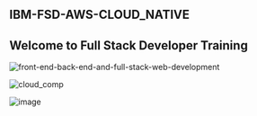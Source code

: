 <h2> IBM-FSD-AWS-CLOUD_NATIVE </h2>

<h2>Welcome to Full Stack Developer Training</h2>

![front-end-back-end-and-full-stack-web-development](https://user-images.githubusercontent.com/43459908/116369696-49c88100-a827-11eb-81e4-8719dc321958.gif)


![cloud_comp](https://user-images.githubusercontent.com/43459908/113830391-3421e780-97a4-11eb-9bc3-031b2ee2bd1a.gif)


![image](https://user-images.githubusercontent.com/43459908/113831109-e2c62800-97a4-11eb-9476-fd8c39eaebb4.gif)
